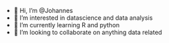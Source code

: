 - 👋 Hi, I’m @Johannes
- 👀 I’m interested in datascience and data analysis
- 🌱 I’m currently learning R and python
- 💞️ I’m looking to collaborate on anything data related


<!---
Johnny-87/Johnny-87 is a ✨ special ✨ repository because its `README.md` (this file) appears on your GitHub profile.
You can click the Preview link to take a look at your changes.
--->
